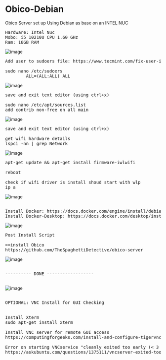 # Obico-Debian
Obico Server set up Using Debian as base on an INTEL NUC
<pre>
Hardware: Intel Nuc 
Mobo: i5 10210U CPU 1.60 GHz
Ram: 16GB RAM
</pre>
![image](https://github.com/coolikot/Obico-Debian/assets/85612975/f7042c90-c6c8-4300-9cd5-5e78f8bd508e)

<pre>
Add user to sudoers file: https://www.tecmint.com/fix-user-is-not-in-the-sudoers-file-the-incident-will-be-reported-ubuntu/

sudo nano /etc/sudoers
<user>        ALL=(ALL:ALL) ALL
</pre>
![image](https://github.com/coolikot/Obico-Debian/assets/85612975/8ea26f20-8b3d-49ba-a4f0-75590bfd2234)
<pre>
save and exit text editor (using ctrl+x)

sudo nano /etc/apt/sources.list
add contrib non-free on all main
</pre>
![image](https://github.com/coolikot/Obico-Debian/assets/85612975/84a68230-aee6-4d46-9c69-7a177c0550dc)
<pre>
save and exit text editor (using ctrl+x)

get wifi hardware details 
lspci -nn | grep Network
</pre>
![image](https://github.com/coolikot/Obico-Debian/assets/85612975/ee3d1470-5c53-45d5-8960-9e8891f84b4d)
<pre>
apt-get update && apt-get install firmware-iwlwifi

reboot

check if wifi driver is install shoud start with wlp
ip a
</pre>
![image](https://github.com/coolikot/Obico-Debian/assets/85612975/beb1b882-b2ca-4fc0-be0b-dc0ba087a557)
<pre>

Install Docker: https://docs.docker.com/engine/install/debian/#set-up-the-repository
Install Docker-Desktop: https://docs.docker.com/desktop/install/debian/
</pre>
![image](https://github.com/coolikot/Obico-Debian/assets/85612975/0c49823d-84e2-402d-b4a5-cc0b00a2aee0)
<pre>
Post Install Script

==install Obico
https://github.com/TheSpaghettiDetective/obico-server
</pre>
![image](https://github.com/coolikot/Obico-Debian/assets/85612975/475ed7f1-8b1b-4cda-b42f-53372274c461)
<pre>

---------- DONE ------------------

</pre>
![image](https://github.com/coolikot/Obico-Debian/assets/85612975/4f102ed9-5aa9-42ee-8639-143f06d53307)
<pre>

OPTIONAL: VNC Install for GUI Checking


Install Xterm
sudo apt-get install xterm

Install VNC server for remote GUI access 
https://computingforgeeks.com/install-and-configure-tigervnc-vnc-server-on-debian/

Error on starting VNCservice "cleanly exited too early (< 3 seconds)!"
https://askubuntu.com/questions/1375111/vncserver-exited-too-early

</pre>
